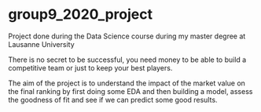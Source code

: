 # group9_2020_project
Project done during the Data Science course during my master degree at Lausanne University

There is no secret to be successful, you need money to be able to build a competitive team or just to keep your best players.

The aim of the project is to understand the impact of the market value on the final ranking by first doing some EDA and then building a model, assess the goodness of fit and see if we can predict some good results.
